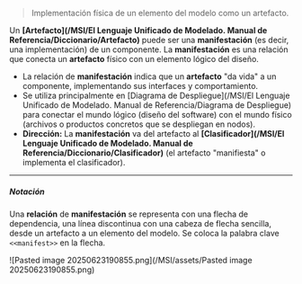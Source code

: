 > Implementación física de un elemento del modelo como un artefacto.

Un **[Artefacto](/MSI/El Lenguaje Unificado de Modelado. Manual de Referencia/Diccionario/Artefacto)** puede ser una **manifestación** (es decir, una implementación) de un componente.
La **manifestación** es una relación que conecta un **artefacto** físico con un elemento lógico del diseño.

- La relación de **manifestación** indica que un **artefacto** "da vida" a un componente, implementando sus interfaces y comportamiento. 
- Se utiliza principalmente en [Diagrama de Despliegue](/MSI/El Lenguaje Unificado de Modelado. Manual de Referencia/Diagrama de Despliegue) para conectar el mundo lógico (diseño del software) con el mundo físico (archivos o productos concretos que se despliegan en nodos).
- **Dirección:** La **manifestación** va del artefacto al **[Clasificador](/MSI/El Lenguaje Unificado de Modelado. Manual de Referencia/Diccionario/Clasificador)** (el artefacto "manifiesta" o implementa el clasificador).
****
##### **Notación**
Una **relación** de **manifestación** se representa con una flecha de dependencia, una línea discontinua con una cabeza de flecha sencilla, desde un artefacto a un elemento del modelo.
Se coloca la palabra clave `<<manifest>>` en la flecha.

![Pasted image 20250623190855.png](/MSI/assets/Pasted image 20250623190855.png)